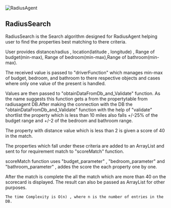 
![RadiusAgent](https://miro.medium.com/max/623/1*lQtTOp_q3oI12CDyMPvVMw.png)
  
## RadiusSearch
RadiusSearch is the Search algorithm designed for RadiusAgent helping user to find the properties best matching to there criteria.

User provides distance/radius , location(latitude , longitude) , Range of budget(min-max), Range of bedroom(min-max),Range of bathroom(min-max).

The received value is passed to "driverFunction" which manages min-max of budget, bedroom, and bathroom to there respective objects and cases where only one value of the present is handled.

Values are then passed to "obtainDataFromDb_and_Validate" function. As the name suggests this function gets a from the propertytable from radiusagent DB.After making the connection with the DB the "obtainDataFromDb_and_Validate" function with the help of "validate" shortlist the property which is less than 10 miles also falls +/-25% of the budget range and +/-2 of the bedroom and bathroom range.

The property with distance value which is less than 2 is given a score of 40 in the match.

The properties which fall under these criteria are added to an ArrayList and sent to for requirement match to "scoreMatch" function.

scoreMatch function uses "budget_parameter" , "bedroom_parameter" and "bathroom_parameter" , addes the score the each property one by one.

After the match is complete the all the match which are more than 40 on the scorecard is displayed.
The result can also be passed as ArrayList for other purposes.

~~~~~~~~~~~~~~~~~~~~~~~~~~~~~~~~~~~~~~~~~~~~~~~~~~~~~~~~~~~~~~~~~~~~~~~~~~~~~~~~~~~~~~~~~~~~~~~~~~~~~~~~~~~~~~~~~~~~~~~~~~~~~~~~~~~~~~~~~~
The time Complexity is O(n) , where n is the number of entries in the DB.

